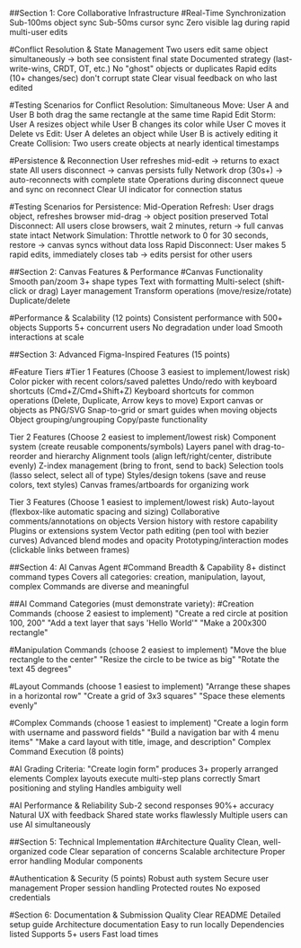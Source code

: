 ##Section 1: Core Collaborative Infrastructure
#Real-Time Synchronization
Sub-100ms object sync
Sub-50ms cursor sync
Zero visible lag during rapid multi-user edits

#Conflict Resolution & State Management
Two users edit same object simultaneously → both see consistent final state
Documented strategy (last-write-wins, CRDT, OT, etc.)
No "ghost" objects or duplicates
Rapid edits (10+ changes/sec) don't corrupt state
Clear visual feedback on who last edited

#Testing Scenarios for Conflict Resolution:
Simultaneous Move: User A and User B both drag the same rectangle at the same time
Rapid Edit Storm: User A resizes object while User B changes its color while User C moves it
Delete vs Edit: User A deletes an object while User B is actively editing it
Create Collision: Two users create objects at nearly identical timestamps


#Persistence & Reconnection
User refreshes mid-edit → returns to exact state
All users disconnect → canvas persists fully
Network drop (30s+) → auto-reconnects with complete state
Operations during disconnect queue and sync on reconnect
Clear UI indicator for connection status

#Testing Scenarios for Persistence:
Mid-Operation Refresh: User drags object, refreshes browser mid-drag → object position preserved
Total Disconnect: All users close browsers, wait 2 minutes, return → full canvas state intact
Network Simulation: Throttle network to 0 for 30 seconds, restore → canvas syncs without data loss
Rapid Disconnect: User makes 5 rapid edits, immediately closes tab → edits persist for other users


##Section 2: Canvas Features & Performance
#Canvas Functionality
Smooth pan/zoom
3+ shape types
Text with formatting
Multi-select (shift-click or drag)
Layer management
Transform operations (move/resize/rotate)
Duplicate/delete

#Performance & Scalability (12 points)
Consistent performance with 500+ objects
Supports 5+ concurrent users
No degradation under load
Smooth interactions at scale


##Section 3: Advanced Figma-Inspired Features (15 points)

#Feature Tiers
#Tier 1 Features  (Choose 3 easiest to implement/lowest risk)
Color picker with recent colors/saved palettes
Undo/redo with keyboard shortcuts (Cmd+Z/Cmd+Shift+Z)
Keyboard shortcuts for common operations (Delete, Duplicate, Arrow keys to move)
Export canvas or objects as PNG/SVG
Snap-to-grid or smart guides when moving objects
Object grouping/ungrouping
Copy/paste functionality

Tier 2 Features (Choose 2 easiest to implement/lowest risk)
Component system (create reusable components/symbols)
Layers panel with drag-to-reorder and hierarchy
Alignment tools (align left/right/center, distribute evenly)
Z-index management (bring to front, send to back)
Selection tools (lasso select, select all of type)
Styles/design tokens (save and reuse colors, text styles)
Canvas frames/artboards for organizing work


Tier 3 Features (Choose 1 easiest to implement/lowest risk)
Auto-layout (flexbox-like automatic spacing and sizing)
Collaborative comments/annotations on objects
Version history with restore capability
Plugins or extensions system
Vector path editing (pen tool with bezier curves)
Advanced blend modes and opacity
Prototyping/interaction modes (clickable links between frames)


##Section 4: AI Canvas Agent
#Command Breadth & Capability
8+ distinct command types
Covers all categories: creation, manipulation, layout, complex
Commands are diverse and meaningful


##AI Command Categories (must demonstrate variety):
#Creation Commands (choose 2 easiest to implement)
"Create a red circle at position 100, 200"
"Add a text layer that says 'Hello World'"
"Make a 200x300 rectangle"

#Manipulation Commands (choose 2 easiest to implement)
"Move the blue rectangle to the center"
"Resize the circle to be twice as big"
"Rotate the text 45 degrees"

#Layout Commands (choose 1 easiest to implement)
"Arrange these shapes in a horizontal row"
"Create a grid of 3x3 squares"
"Space these elements evenly"


#Complex Commands (choose 1 easiest to implement)
"Create a login form with username and password fields"
"Build a navigation bar with 4 menu items"
"Make a card layout with title, image, and description"
Complex Command Execution (8 points)

#AI Grading Criteria:
"Create login form" produces 3+ properly arranged elements
Complex layouts execute multi-step plans correctly
Smart positioning and styling
Handles ambiguity well

#AI Performance & Reliability
Sub-2 second responses
90%+ accuracy
Natural UX with feedback
Shared state works flawlessly
Multiple users can use AI simultaneously


##Section 5: Technical Implementation
#Architecture Quality
Clean, well-organized code
Clear separation of concerns
Scalable architecture
Proper error handling
Modular components

#Authentication & Security (5 points)
Robust auth system
Secure user management
Proper session handling
Protected routes
No exposed credentials

#Section 6: Documentation & Submission Quality
Clear README
Detailed setup guide
Architecture documentation
Easy to run locally
Dependencies listed
Supports 5+ users
Fast load times
